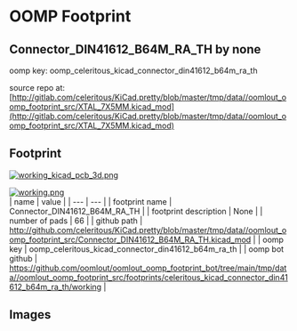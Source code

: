 # OOMP Footprint  
## Connector_DIN41612_B64M_RA_TH  by none  
  
oomp key: oomp_celeritous_kicad_connector_din41612_b64m_ra_th  
  
source repo at: [http://gitlab.com/celeritous/KiCad.pretty/blob/master/tmp/data//oomlout_oomp_footprint_src/XTAL_7X5MM.kicad_mod](http://gitlab.com/celeritous/KiCad.pretty/blob/master/tmp/data//oomlout_oomp_footprint_src/XTAL_7X5MM.kicad_mod)  
## Footprint  
  
[![working_kicad_pcb_3d.png](working_kicad_pcb_3d_600.png)](working_kicad_pcb_3d.png)  
  
[![working.png](working_600.png)](working.png)  
| name | value | 
| --- | --- | 
| footprint name | Connector_DIN41612_B64M_RA_TH | 
| footprint description | None | 
| number of pads | 66 | 
| github path | http://github.com/celeritous/KiCad.pretty/blob/master/tmp/data//oomlout_oomp_footprint_src/Connector_DIN41612_B64M_RA_TH.kicad_mod | 
| oomp key | oomp_celeritous_kicad_connector_din41612_b64m_ra_th | 
| oomp bot github | https://github.com/oomlout/oomlout_oomp_footprint_bot/tree/main/tmp/data//oomlout_oomp_footprint_src/footprints/celeritous_kicad_connector_din41612_b64m_ra_th/working | 
## Images  
